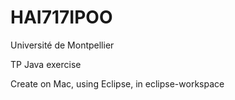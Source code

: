 # HAI717IPOO
Université de Montpellier

TP Java exercise

Create on Mac, using Eclipse, in eclipse-workspace
